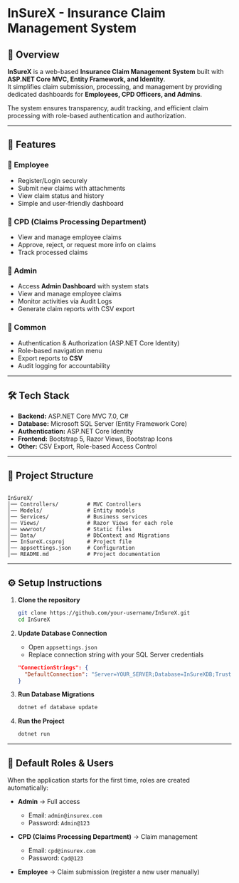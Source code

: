 # InSureX - Insurance Claim Management System

## 📌 Overview

**InSureX** is a web-based **Insurance Claim Management System** built with **ASP.NET Core MVC, Entity Framework, and Identity**.  
It simplifies claim submission, processing, and management by providing dedicated dashboards for **Employees, CPD Officers, and Admins**.

The system ensures transparency, audit tracking, and efficient claim processing with role-based authentication and authorization.

---

## 🚀 Features

### 👤 Employee
- Register/Login securely
- Submit new claims with attachments
- View claim status and history
- Simple and user-friendly dashboard

### 🏢 CPD (Claims Processing Department)
- View and manage employee claims
- Approve, reject, or request more info on claims
- Track processed claims


### 🔑 Admin
- Access **Admin Dashboard** with system stats
- View and manage employee claims
- Monitor activities via Audit Logs
- Generate claim reports with CSV export

### 📝 Common
- Authentication & Authorization (ASP.NET Core Identity)
- Role-based navigation menu
- Export reports to **CSV**
- Audit logging for accountability

---

## 🛠️ Tech Stack
- **Backend:** ASP.NET Core MVC 7.0, C#
- **Database:** Microsoft SQL Server (Entity Framework Core)
- **Authentication:** ASP.NET Core Identity
- **Frontend:** Bootstrap 5, Razor Views, Bootstrap Icons
- **Other:** CSV Export, Role-based Access Control

---

## 📂 Project Structure
```

InSureX/
│── Controllers/         # MVC Controllers 
│── Models/              # Entity models 
│── Services/            # Business services 
│── Views/               # Razor Views for each role
│── wwwroot/             # Static files 
│── Data/                # DbContext and Migrations
│── InSureX.csproj       # Project file
│── appsettings.json     # Configuration 
│── README.md            # Project documentation

````

---

## ⚙️ Setup Instructions

1. **Clone the repository**
   ```bash
   git clone https://github.com/your-username/InSureX.git
   cd InSureX


2. **Update Database Connection**

   * Open `appsettings.json`
   * Replace connection string with your SQL Server credentials

   ```json
   "ConnectionStrings": {
     "DefaultConnection": "Server=YOUR_SERVER;Database=InSureXDB;Trusted_Connection=True;MultipleActiveResultSets=true"
   }
   ```

3. **Run Database Migrations**

   ```bash
   dotnet ef database update
   ```

4. **Run the Project**

   ```bash
   dotnet run
   ```

---

## 🔐 Default Roles & Users

When the application starts for the first time, roles are created automatically:

* **Admin** → Full access

  * Email: `admin@insurex.com`
  * Password: `Admin@123`

* **CPD (Claims Processing Department)** → Claim management

  * Email: `cpd@insurex.com`
  * Password: `Cpd@123`

* **Employee** → Claim submission (register a new user manually)



